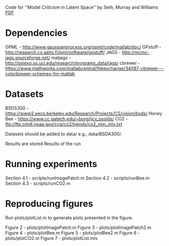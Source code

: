 Code for ''Model Criticism in Latent Space'' by Seth, Murray and Williams [PDF](https://arxiv.org/abs/1711.04674)

Dependencies
==========
GPML    - http://www.gaussianprocess.org/gpml/code/matlab/doc/
GPstuff - http://research.cs.aalto.fi/pml/software/gpstuff/
JAGS    - http://mcmc-jags.sourceforge.net/
matjags - http://psiexp.ss.uci.edu/research/programs_data/jags/ 
cbrewer - https://www.mathworks.com/matlabcentral/fileexchange/34087-cbrewer---colorbrewer-schemes-for-matlab

Datasets
==========

BSDS300     - https://www2.eecs.berkeley.edu/Research/Projects/CS/vision/bsds/
Honey Bee   - https://www.cc.gatech.edu/~borg/ijcv_psslds/
CO2         - ftp://ftp.cmdl.noaa.gov/ccg/co2/trends/co2_mm_mlo.txt

Datasets should be added to data/ e.g., data/BSDA300/.

Results are stored 
Results of the run 

Running experiments
==========

Section 4.1 - scripts/runImagePatch.m
Section 4.2 - scripts/runBee.m
Section 4.3 - scripts/runCO2.m

Reproducing figures
==========
Run plots/plotList.m to generate plots presented in the figure.

Figure 2 - plots/plotImagePatch.m
Figure 3 - plots/plotImagePatch2.m
Figure 4 - plots/plotBee.m
Figure 5 - plots/plotBee2.m
Figure 6 - plots/plotCO2.m
Figure 7 - plots/plotList.mls
